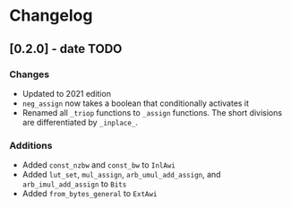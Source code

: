# Changelog

## [0.2.0] - date TODO
### Changes
- Updated to 2021 edition
- `neg_assign` now takes a boolean that conditionally activates it
- Renamed all `_triop` functions to `_assign` functions. The short divisions are differentiated by
  `_inplace_`.

### Additions
- Added `const_nzbw` and `const_bw` to `InlAwi`
- Added `lut_set`, `mul_assign`, `arb_umul_add_assign`, and `arb_imul_add_assign` to `Bits`
- Added `from_bytes_general` to `ExtAwi`
